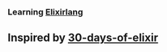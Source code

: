 ### Learning [Elixirlang](http://elixir-lang.org/)
## Inspired by [30-days-of-elixir](https://github.com/seven1m/30-days-of-elixir)
